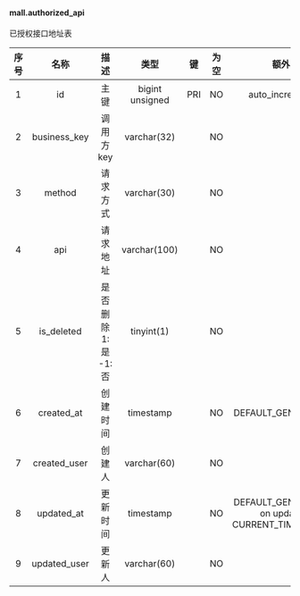 #### mall.authorized_api 
已授权接口地址表

| 序号 | 名称 | 描述 | 类型 | 键 | 为空 | 额外 | 默认值 |
| :--: | :--: | :--: | :--: | :--: | :--: | :--: | :--: |
| 1 | id | 主键 | bigint unsigned | PRI | NO | auto_increment |  |
| 2 | business_key | 调用方key | varchar(32) |  | NO |  |  |
| 3 | method | 请求方式 | varchar(30) |  | NO |  |  |
| 4 | api | 请求地址 | varchar(100) |  | NO |  |  |
| 5 | is_deleted | 是否删除 1:是  -1:否 | tinyint(1) |  | NO |  | -1 |
| 6 | created_at | 创建时间 | timestamp |  | NO | DEFAULT_GENERATED | CURRENT_TIMESTAMP |
| 7 | created_user | 创建人 | varchar(60) |  | NO |  |  |
| 8 | updated_at | 更新时间 | timestamp |  | NO | DEFAULT_GENERATED on update CURRENT_TIMESTAMP | CURRENT_TIMESTAMP |
| 9 | updated_user | 更新人 | varchar(60) |  | NO |  |  |
